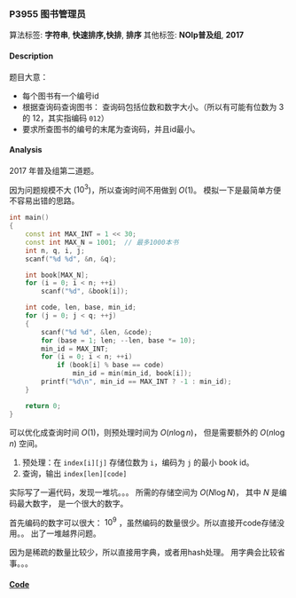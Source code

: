### P3955 图书管理员

算法标签: **字符串**, **快速排序,快排**, **排序**
其他标签: **NOIp普及组**, **2017**


#### Description

题目大意： 

- 每个图书有一个编号id
- 根据查询码查询图书： 查询码包括位数和数字大小。（所以有可能有位数为 3的 12，其实指编码 `012`）
- 要求所查图书的编号的末尾为查询码，并且id最小。

#### Analysis

2017 年普及组第二道题。

因为问题规模不大 ($10^3$)，所以查询时间不用做到 $O(1)$。 模拟一下是最简单方便不容易出错的思路。

```cpp
int main()
{
    const int MAX_INT = 1 << 30;
    const int MAX_N = 1001;  // 最多1000本书
    int n, q, i, j;
    scanf("%d %d", &n, &q);

    int book[MAX_N];
    for (i = 0; i < n; ++i)
        scanf("%d", &book[i]);

    int code, len, base, min_id;
    for (j = 0; j < q; ++j)
    {
        scanf("%d %d", &len, &code);
        for (base = 1; len; --len, base *= 10);
        min_id = MAX_INT;
        for (i = 0; i < n; ++i)
            if (book[i] % base == code)
                min_id = min(min_id, book[i]);
        printf("%d\n", min_id == MAX_INT ? -1 : min_id);
    }

    return 0;
}
```

可以优化成查询时间 $O(1)$，则预处理时间为 $O(n \log n)$， 但是需要额外的 $O(n \log n)$ 空间。

1. 预处理：在 `index[i][j]` 存储位数为 `i`，编码为 `j` 的最小 book id。
2. 查询，输出 `index[len][code]`

实际写了一遍代码，发现一堆坑。。。 所需的存储空间为 $O(N \log N)$， 其中 $N$ 是编码最大数字， 是一个很大的数字。

首先编码的数字可以很大： $10^9$ ，虽然编码的数量很少。所以直接开code存储没用。。 出了一堆越界问题。

因为是稀疏的数量比较少，所以直接用字典，或者用hash处理。 用字典会比较省事。。。


#### [Code](../cpp/p3955.cpp) 


